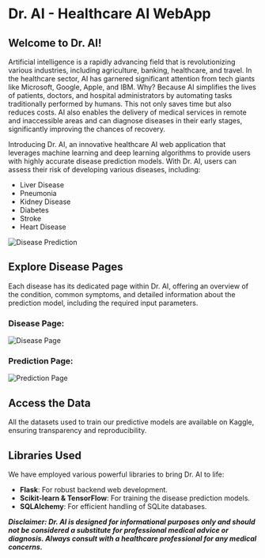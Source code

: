 # Dr. AI - Healthcare AI WebApp

## Welcome to Dr. AI!

Artificial intelligence is a rapidly advancing field that is revolutionizing various industries, including agriculture, banking, healthcare, and travel. In the healthcare sector, AI has garnered significant attention from tech giants like Microsoft, Google, Apple, and IBM. Why? Because AI simplifies the lives of patients, doctors, and hospital administrators by automating tasks traditionally performed by humans. This not only saves time but also reduces costs. AI also enables the delivery of medical services in remote and inaccessible areas and can diagnose diseases in their early stages, significantly improving the chances of recovery.

Introducing Dr. AI, an innovative healthcare AI web application that leverages machine learning and deep learning algorithms to provide users with highly accurate disease prediction models. With Dr. AI, users can assess their risk of developing various diseases, including:

- Liver Disease
- Pneumonia
- Kidney Disease
- Diabetes
- Stroke
- Heart Disease

![Disease Prediction](https://user-images.githubusercontent.com/83681204/132843407-0d59dca9-d0cc-4a3d-a75b-6d995aca761e.jpg)

## Explore Disease Pages

Each disease has its dedicated page within Dr. AI, offering an overview of the condition, common symptoms, and detailed information about the prediction model, including the required input parameters.

### Disease Page:

![Disease Page](https://user-images.githubusercontent.com/83681204/159312257-c9382514-bf8a-4dd2-afc6-777e2e0f812d.png)

### Prediction Page:

![Prediction Page](https://user-images.githubusercontent.com/83681204/159312337-8a8f8932-473b-4c66-a7f2-c63f1b045c5b.png)

## Access the Data

All the datasets used to train our predictive models are available on Kaggle, ensuring transparency and reproducibility.

## Libraries Used

We have employed various powerful libraries to bring Dr. AI to life:

- **Flask**: For robust backend web development.
- **Scikit-learn & TensorFlow**: For training the disease prediction models.
- **SQLAlchemy**: For efficient handling of SQLite databases.

***Disclaimer: Dr. AI is designed for informational purposes only and should not be considered a substitute for professional medical advice or diagnosis. Always consult with a healthcare professional for any medical concerns.***
